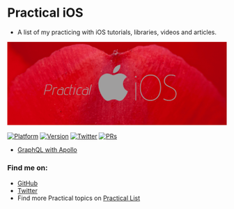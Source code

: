 # Practical iOS

- A list of my practicing with iOS tutorials, libraries, videos and articles. 

![Practical iOS](assets/banner.png)

[![Platform](https://img.shields.io/badge/platform-iOS-lightgrey.svg)](https://developer.apple.com/ios/)
[![Version](http://img.shields.io/badge/version-1.0.0-green.svg?style=flat)](https://github.com/duonghominhhuy/practical-ios)
[![Twitter](https://img.shields.io/badge/twitter-@duonghominhhuy-blue.svg?style=flat)](http://twitter.com/duonghominhhuy)
[![PRs](https://img.shields.io/badge/PRs-welcome-brightgreen.svg)](https://github.com/duonghominhhuy/practical-ios/pulls)

- [GraphQL with Apollo](https://github.com/duonghominhhuy/practical-ios/tree/master/ios-graphql-with-apollo)

### Find me on:

- [GitHub](https://github.com/duonghominhhuy)
- [Twitter](https://twitter.com/duonghominhhuy)
- Find more Practical topics on [Practical List](https://github.com/duonghominhhuy/practical-list)



